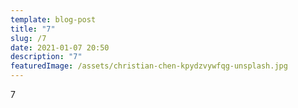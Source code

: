```yaml
---
template: blog-post
title: "7"
slug: /7
date: 2021-01-07 20:50
description: "7"
featuredImage: /assets/christian-chen-kpydzvywfqg-unsplash.jpg
---
```

7